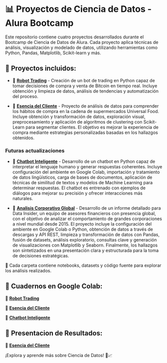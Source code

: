 # 📊 Proyectos de Ciencia de Datos - Alura Bootcamp

Este repositorio contiene cuatro proyectos desarrollados durante el Bootcamp de Ciencia de Datos de Alura. Cada proyecto aplica técnicas de análisis, visualización y modelado de datos, utilizando herramientas como Python, Pandas, Matplotlib, Scikit-learn y más.

## 📌 Proyectos incluidos:

- 🔹 **[Robot Trading](./RobotTrading/)** - Creación de un bot de trading en Python capaz de tomar decisiones de compra y venta de Bitcoin en tiempo real. Incluye obtención y limpieza de datos, análisis de tendencias y automatización del proceso.

- 🔹 **[Esencia del Cliente](./EsenciaCliente/)** - Proyecto de análisis de datos para comprender los hábitos de compra en la cadena de supermercados Universal Food. Incluye obtención y transformación de datos, exploración visual, preprocesamiento y aplicación de algoritmos de clustering con Scikit-Learn para segmentar clientes. El objetivo es mejorar la experiencia de compra mediante estrategias personalizadas basadas en los hallazgos obtenidos.

### Futuras actualizaciones

- 🔹 **[Chatbot Inteligente](./ChatBot/)** - Desarrollo de un chatbot en Python capaz de interpretar el lenguaje humano y generar respuestas coherentes. Incluye configuración del ambiente en Google Colab, importación y tratamiento de datos lingüísticos, carga de bases de documentos, aplicación de técnicas de similitud de textos y modelos de Machine Learning para determinar respuestas. El chatbot es entrenado con ejemplos de diálogos para mejorar su precisión y ofrecer interacciones más naturales.

- 🔹 **[Analisis Corporativo Global]()** - Desarrollo de un informe detallado para Data Insider, un equipo de asesores financieros con presencia global, con el objetivo de analizar el comportamiento de grandes corporaciones a nivel mundial desde 2015. El proyecto incluye la configuración del ambiente en Google Colab o Python, obtención de datos a través de descargas y API REST, limpieza y transformación de datos con Pandas, fusión de datasets, análisis exploratorio, consultas clave y generación de visualizaciones con Matplotlib y Seaborn. Finalmente, los hallazgos son sintetizados en una presentación clara y estructurada para la toma de decisiones estratégicas.

📂 Cada carpeta contiene notebooks, datasets y código fuente para explorar los análisis realizados.  

## 📌 Cuadernos en Google Colab:
🔹 <a href="https://colab.research.google.com/drive/1wpQwyeiCqPN1FrVcLdnFrcfLO1GvxORm?usp=sharing" target="_self">**Robot Trading**</a>

🔹 <a href="https://colab.research.google.com/drive/15Xec67rixV83_j4JPgxhfzECsyAE0x6x?usp=sharing" target="_self">**Esencia del Cliente**</a>

🔹 <a href="https://colab.research.google.com/drive/1nYXIkW67Oc6NcwMBwHINMaiqZZ1Im4jt?usp=sharing" target="_self">**Chatbot Inteligente**</a>

## 📌 Presentacion de Resultados:
🔹 <a href="https://docs.google.com/presentation/d/12440eScuIpwDb9n013qn8eFjdaDgUP2B1jKRhH2Qb8Q/edit?usp=sharing" target="_self">**Esencia del Cliente**</a>


¡Explora y aprende más sobre Ciencia de Datos! 🚀📈  
